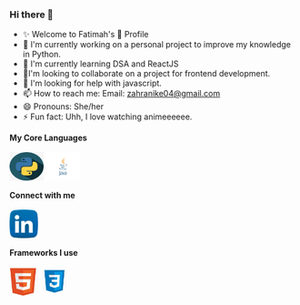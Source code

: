 ### Hi there 👋

<!--
**Fatimatulzahra/Fatimatulzahra** is a ✨ _special_ ✨ repository because its `README.md` (this file) appears on your GitHub profile.

Here are some ideas to get you started:

- 🔭 I’m currently working on ...
- 🌱 I’m currently learning ...
- 👯 I’m looking to collaborate on ...
- 🤔 I’m looking for help with ...
- 💬 Ask me about ...
- 📫 How to reach me: ...
- 😄 Pronouns: ...
- ⚡ Fun fact: ...
-->

- ✨ Welcome to Fatimah's 🧕 Profile
- 🔭 I'm currently working on a personal project to improve my knowledge in Python.
- 🌱 I'm currently learning DSA and ReactJS
- 👯I'm looking to collaborate on a project for frontend development.
- 🤔 I'm looking for help with javascript.
- 📫 How to reach me: Email: zahranike04@gmail.com
- 😄 Pronouns: She/her
- ⚡ Fun fact: Uhh, I love watching animeeeeee.

<b>My Core Languages</b>
<br><br>
<code><img src = "/Assets/python.png" width = 60px height = 50px title = "Python" /></code>
<code><img src = "/Assets/java.png" width = 60px height = 50px title = "Java" /></code>

<b>Connect with me</b>
<br><br>
<a href = "www.linkedin.com/in/fatimah-badmos"><img src = "/Assets/linkedin.png" width = 50px height = 50px/></a>

<b>Frameworks I use</b>
<br><br>
<code><img src = "/Assets/html.jpg" width = 50px height = 50px title = "HTML" /></code>
<code><img src = "/Assets/css.jpg" width = 50px height = 50px title = "CSS" /></code>
